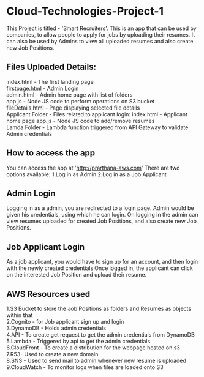 # Cloud-Technologies-Project-1
This Project is titled -  'Smart Recruiters'. This is an app that can be used by companies, to allow people to apply for jobs by uploading their resumes.
It can also be used by Admins to view all uploaded resumes and also create new Job Positions.

## Files Uploaded Details:
index.html -  The first landing page<br/>
firstpage.html - Admin Login<br/>
admin.html - Admin home page with list of folders<br/>
app.js - Node JS code to perform operations on S3 bucket<br/>
fileDetails.html - Page displaying selected file details<br/>
Applicant Folder - Files related to applicant login: index.html - Applicant home page app.js - Node JS code to add/remove resumes <br/>
Lamda Folder -  Lambda function triggered from API Gateway to validate Admin credentials<br/>

## How to access the app
You can access the app at 'http://prarthana-aws.com' There are two options available:
1.Log in as Admin
2.Log in as a Job Applicant

## Admin Login
Logging in as a admin, you are redirected to a login page. Admin would be given his credentials, using which he can login. On logging in the admin can view resumes uploaded for created Job Positions, and also create new Job Positions.

## Job Applicant Login
As a job applicant, you would have to sign up for an account, and then login with the newly created credentials.Once logged in, the applicant can click on the interested Job Position and upload their resume.

## AWS Resources used
1.S3 Bucket to store the Job Positions as folders and Resumes as objects within that<br/>
2.Cognito - for Job applicant sign up and login<br/>
3.DynamoDB - Holds admin credentials<br/>
4.API - To create get request to get the admin credentials from DynamoDB<br/>
5.Lambda - Triggered by api to get the admin credentials<br/>
6.CloudFront - To create a distribution for the webpage hosted on s3<br/>
7.R53- Used to create a new domain<br/>
8.SNS - Used to send mail to admin whenever new resume is uploaded<br/>
9.CloudWatch - To monitor logs when files are loaded onto S3

